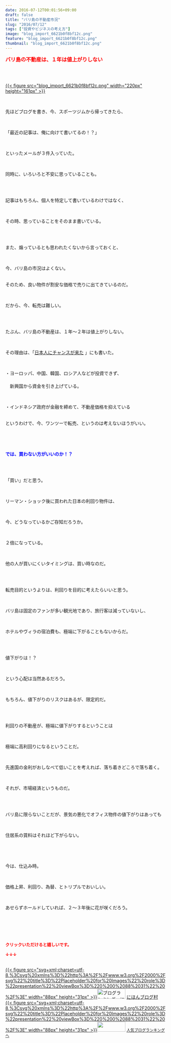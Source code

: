 ```yaml
---
date: 2016-07-12T00:01:56+09:00
draft: false
title: "バリ島の不動産市況"
slug: "2016/07/12"
tags: ["投資やビジネスの考え方"]
image: "blog_import_6621b0f8bf12c.png"
feature: "blog_import_6621b0f8bf12c.png"
thumbnail: "blog_import_6621b0f8bf12c.png"
---
```

<p><font color="#ff0000" size="3"><strong>バリ島の不動産は、１年は値上がりしない</strong></font></p><br/><p><br/><a href="blog_import_6621b0fa0c266.png">{{< figure src="blog_import_6621b0f8bf12c.png" width="220px" height="161px" >}}</a> <br/></p><br/><p>先ほどブログを書き、今、スポーツジムから帰ってきたら、</p><br/><p>「最近の記事は、俺に向けて書いてるの！？」</p><br/><p>といったメールが３件入っていた。</p><br/><p>同時に、いろいろと不安に思っていることも。</p><br/><p><br/>記事はもちろん、個人を特定して書いているわけではなく、</p><br/><p>その時、思っていることをそのまま書いている。</p><br/><p><br/>また、煽っているとも思われたくないから言っておくと、</p><br/><p>今、バリ島の市況はよくない。</p><p><br/>そのため、良い物件が割安な価格で売りに出てきているのだ。</p><br/><p>だから、今、転売は難しい。</p><br/><p><br/>たぶん、バリ島の不動産は、１年～２年は値上がりしない。</p><br/><p>その理由は、「<a href="http://ameblo.jp/baliclub/entry-12178854698.html" target="_blank">日本人にチャンスが来た</a> 」にも書いた。</p><br/><p>・ヨーロッパ、中国、韓国、ロシア人などが投資できず、<br/>　<br/>　新興国から資金を引き上げている。</p><br/><p>・インドネシア政府が金融を締めて、不動産価格を抑えている</p><p><br/>というわけで、今、ワンツーで転売、というのは考えないほうがいい。</p><p><br/></p><br/><p><font color="#0000ff"><strong>では、買わない方がいいのか！？</strong></font></p><br/><br/><p>「買い」だと思う。</p><p><br/></p><p>リーマン・ショック後に買われた日本の利回り物件は、</p><br/><p>今、どうなっているかご存知だろうか。</p><br/><p>２倍になっている。</p><br/><p>他の人が買いにくいタイミングは、買い時なのだ。</p><br/><p><br/>転売目的というよりは、利回りを目的に考えたらいいと思う。</p><br/><p>バリ島は固定のファンが多い観光地であり、旅行客は減っていないし、</p><br/><p>ホテルやヴィラの宿泊費も、極端に下がることもないからだ。</p><br/><br/><p>値下がりは！？</p><br/><p>という心配は当然あるだろう。</p><br/><p>もちろん、値下がりのリスクはあるが、限定的だ。</p><br/><br/><p>利回りの不動産が、極端に値下がりするということは</p><br/><p>極端に高利回りになるということだ。</p><br/><p>先進国の金利がおしなべて低いことを考えれば、落ち着きどころで落ち着く。</p><br/><p>それが、市場経済というものだ。</p><br/><br/><p>バリ島に限らないことだが、景気の悪化でオフィス物件の値下がりはあっても</p><br/><p>住居系の賃料はそれほど下がらない。</p><p><br/></p><br/><p>今は、仕込み時。</p><br/><p>価格上昇、利回り、為替、とトリプルでおいしい。</p><br/><p>あせらずホールドしていれば、２～３年後に花が咲くだろう。</p><br/><br/><br/><br/><p><font color="#ff0000" size="2"><strong>クリックいただけると嬉しいです。<br/></strong></font></p><p><font color="#ff0000" size="2"><strong>↓↓↓</strong></font></p><p><br/><a href="http://www.blogmura.com/ranking.html" target="_blank">{{< figure src="svg+xml;charset=utf-8,%3Csvg%20xmlns%3D%22http%3A%2F%2Fwww.w3.org%2F2000%2Fsvg%22%20title%3D%22Placeholder%20for%20Images%22%20role%3D%22presentation%22%20viewBox%3D%220%200%2088%2031%22%20%2F%3E" width="88px" height="31px" >}}<noscript><img border="0" alt="ブログランキング・にほんブログ村へ" src="https://img-proxy.blog-video.jp/images?url=http%3A%2F%2Fwww.blogmura.com%2Fimg%2Fwww88_31.gif" width="88" height="31"></noscript></a> <a href="http://www.blogmura.com/ranking.html" target="_blank">にほんブログ村</a> <br/><a title="人気ブログランキングへ" href="link.php?1804582">{{< figure src="svg+xml;charset=utf-8,%3Csvg%20xmlns%3D%22http%3A%2F%2Fwww.w3.org%2F2000%2Fsvg%22%20title%3D%22Placeholder%20for%20Images%22%20role%3D%22presentation%22%20viewBox%3D%220%200%2088%2031%22%20%2F%3E" width="88px" height="31px" >}}<noscript><img border="0" src="https://blog.with2.net/img/banner/banner_22.gif" width="88" height="31"></noscript></a> <a style="FONT-SIZE: 12px" href="link.php?1804582">人気ブログランキングへ</a> </p>

